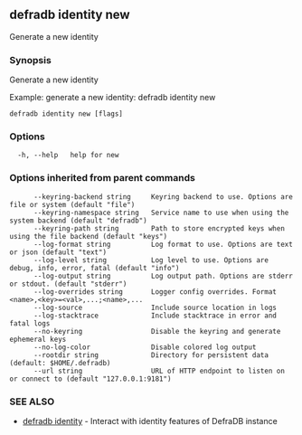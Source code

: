 ## defradb identity new

Generate a new identity

### Synopsis

Generate a new identity

Example: generate a new identity:
  defradb identity new



```
defradb identity new [flags]
```

### Options

```
  -h, --help   help for new
```

### Options inherited from parent commands

```
      --keyring-backend string     Keyring backend to use. Options are file or system (default "file")
      --keyring-namespace string   Service name to use when using the system backend (default "defradb")
      --keyring-path string        Path to store encrypted keys when using the file backend (default "keys")
      --log-format string          Log format to use. Options are text or json (default "text")
      --log-level string           Log level to use. Options are debug, info, error, fatal (default "info")
      --log-output string          Log output path. Options are stderr or stdout. (default "stderr")
      --log-overrides string       Logger config overrides. Format <name>,<key>=<val>,...;<name>,...
      --log-source                 Include source location in logs
      --log-stacktrace             Include stacktrace in error and fatal logs
      --no-keyring                 Disable the keyring and generate ephemeral keys
      --no-log-color               Disable colored log output
      --rootdir string             Directory for persistent data (default: $HOME/.defradb)
      --url string                 URL of HTTP endpoint to listen on or connect to (default "127.0.0.1:9181")
```

### SEE ALSO

* [defradb identity](defradb_identity.md)	 - Interact with identity features of DefraDB instance

